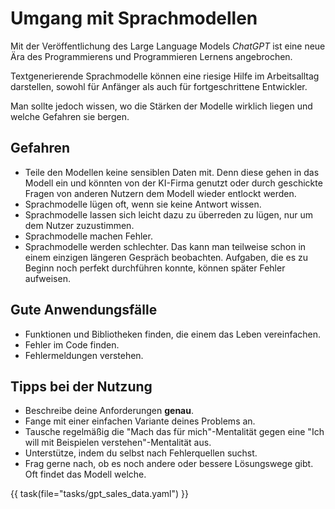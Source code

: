 # Umgang mit Sprachmodellen

Mit der Veröffentlichung des Large Language Models _ChatGPT_
ist eine neue Ära des Programmierens und Programmieren Lernens
angebrochen.

Textgenerierende Sprachmodelle können eine riesige Hilfe
im Arbeitsalltag darstellen, sowohl für Anfänger als auch für 
fortgeschrittene Entwickler.

Man sollte jedoch wissen, wo die Stärken der Modelle wirklich liegen
und welche Gefahren sie bergen.

## Gefahren

* Teile den Modellen keine sensiblen Daten mit. Denn diese gehen in das Modell ein und könnten von der KI-Firma genutzt oder durch geschickte Fragen von anderen Nutzern dem Modell wieder entlockt werden.
* Sprachmodelle lügen oft, wenn sie keine Antwort wissen.
* Sprachmodelle lassen sich leicht dazu zu überreden zu lügen, nur um dem Nutzer zuzustimmen.
* Sprachmodelle machen Fehler.
* Sprachmodelle werden schlechter. Das kann man teilweise schon in einem einzigen längeren Gespräch beobachten. Aufgaben, die es zu Beginn noch perfekt durchführen konnte, können später Fehler aufweisen.

## Gute Anwendungsfälle

* Funktionen und Bibliotheken finden, die einem das Leben vereinfachen.
* Fehler im Code finden.
* Fehlermeldungen verstehen.

## Tipps bei der Nutzung

* Beschreibe deine Anforderungen **genau**.
* Fange mit einer einfachen Variante deines Problems an.
* Tausche regelmäßig die "Mach das für mich"-Mentalität gegen eine "Ich will mit Beispielen verstehen"-Mentalität aus.
* Unterstütze, indem du selbst nach Fehlerquellen suchst.
* Frag gerne nach, ob es noch andere oder bessere Lösungswege gibt. Oft findet das Modell welche.

{{ task(file="tasks/gpt_sales_data.yaml") }}
